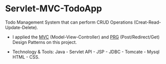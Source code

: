 # Servlet-MVC-TodoApp

 Todo Management System that can perform CRUD Operations (Creat-Read-Update-Delete).
- I applied the [MVC](https://en.wikipedia.org/wiki/Model%E2%80%93view%E2%80%93controller) (Model-View-Controller)
  and [PRG](https://en.wikipedia.org/wiki/Post/Redirect/Get) (Post/Redirect/Get) Design Patterns on this     project.

- Technology & Tools:
  Java - Servlet API - JSP - JDBC - Tomcate - Mysql
  HTML - CSS.
